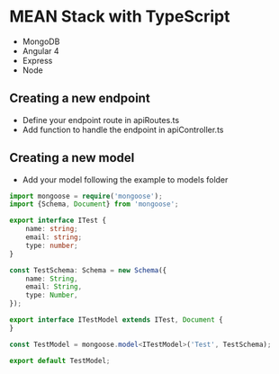 # MEAN Stack with TypeScript
- MongoDB
- Angular 4
- Express
- Node

## Creating a new endpoint
- Define your endpoint route in apiRoutes.ts
- Add function to handle the endpoint in apiController.ts

## Creating a new model
- Add your model following the example to models folder

```TypeScript
import mongoose = require('mongoose');
import {Schema, Document} from 'mongoose';

export interface ITest {
    name: string;
    email: string;
    type: number;
}

const TestSchema: Schema = new Schema({
    name: String,
    email: String,
    type: Number,
});

export interface ITestModel extends ITest, Document {
}

const TestModel = mongoose.model<ITestModel>('Test', TestSchema);

export default TestModel;
```